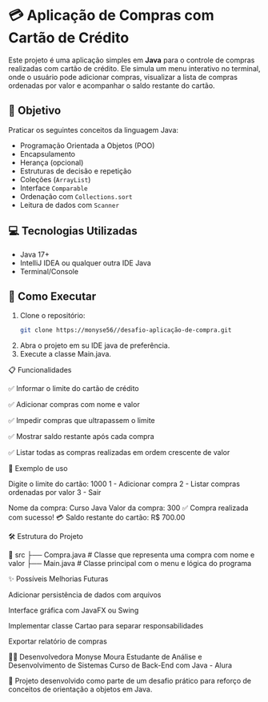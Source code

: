 # 💳 Aplicação de Compras com Cartão de Crédito

Este projeto é uma aplicação simples em **Java** para o controle de compras realizadas com cartão de crédito. Ele simula um menu interativo no terminal, onde o usuário pode adicionar compras, visualizar a lista de compras ordenadas por valor e acompanhar o saldo restante do cartão.

## 🧠 Objetivo

Praticar os seguintes conceitos da linguagem Java:

- Programação Orientada a Objetos (POO)
- Encapsulamento
- Herança (opcional)
- Estruturas de decisão e repetição
- Coleções (`ArrayList`)
- Interface `Comparable`
- Ordenação com `Collections.sort`
- Leitura de dados com `Scanner`

## 💻 Tecnologias Utilizadas

- Java 17+
- IntelliJ IDEA ou qualquer outra IDE Java
- Terminal/Console

## 🚀 Como Executar

1. Clone o repositório:
   ```bash
   git clone https://monyse56//desafio-aplicação-de-compra.git
2. Abra o projeto em su IDE java de preferência.
3. Execute a classe Main.java.

📋 Funcionalidades

✅ Informar o limite do cartão de crédito

✅ Adicionar compras com nome e valor

✅ Impedir compras que ultrapassem o limite

✅ Mostrar saldo restante após cada compra

✅ Listar todas as compras realizadas em ordem crescente de valor

📌 Exemplo de uso

Digite o limite do cartão: 1000
1 - Adicionar compra
2 - Listar compras ordenadas por valor
3 - Sair

Nome da compra: Curso Java
Valor da compra: 300
✅ Compra realizada com sucesso!
💳 Saldo restante do cartão: R$ 700.00

🛠 Estrutura do Projeto

📁 src
├── Compra.java        # Classe que representa uma compra com nome e valor
├── Main.java          # Classe principal com o menu e lógica do programa

✨ Possíveis Melhorias Futuras

Adicionar persistência de dados com arquivos

Interface gráfica com JavaFX ou Swing

Implementar classe Cartao para separar responsabilidades

Exportar relatório de compras

👩‍💻 Desenvolvedora
Monyse Moura
Estudante de Análise e Desenvolvimento de Sistemas
Curso de Back-End com Java - Alura


📌 Projeto desenvolvido como parte de um desafio prático para reforço de conceitos de orientação a objetos em Java.

